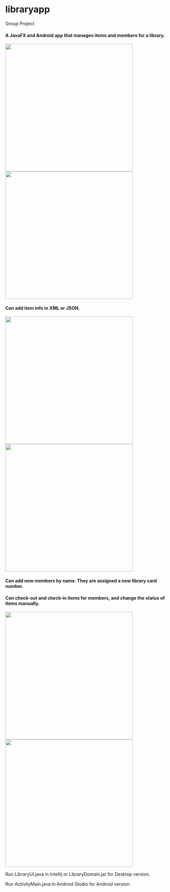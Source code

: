 # libraryapp

Group Project

#### A JavaFX and Android app that manages items and members for a library.
<img src="https://i.imgur.com/KGCLk32.png" width="400px"> <img src="https://i.imgur.com/qtuNdY7.png" height="400px">

#### Can add item info in XML or JSON.
<img src="https://i.imgur.com/nPGIaBU.png" width="400px"> <img src="https://i.imgur.com/QIaFPAn.png" height="400px">

#### Can add new members by name. They are assigned a new library card number.
#### Can check-out and check-in items for members, and change the status of items manually.
<img src="https://i.imgur.com/ajoTvUd.png" width="400px"> <img src="https://i.imgur.com/PhssZ5J.png" height="400px">

Run LibraryUI.java in Intellij or LibraryDomain.jar for Desktop version.

Run ActivityMain.java in Android Studio for Android version.

